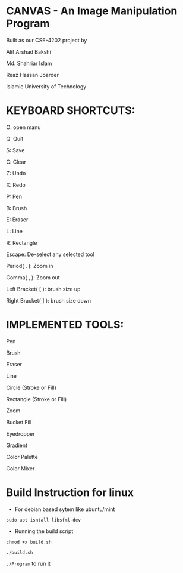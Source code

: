 # CANVAS - An Image Manipulation Program

Built as our CSE-4202 project by

Alif Arshad Bakshi

Md. Shahriar Islam

Reaz Hassan Joarder


Islamic University of Technology

# KEYBOARD SHORTCUTS:

O: open manu

Q: Quit

S: Save

C: Clear

Z: Undo

X: Redo

P: Pen

B: Brush

E: Eraser

L: Line

R: Rectangle

Escape: De-select any selected tool

Period( . ): Zoom in

Comma( , ): Zoom out

Left Bracket( [ ): brush size up 

Right Bracket( ] ): brush size down


# IMPLEMENTED TOOLS:

Pen

Brush

Eraser

Line

Circle (Stroke or Fill)

Rectangle (Stroke or Fill)

Zoom

Bucket Fill

Eyedropper

Gradient

Color Palette

Color Mixer


# Build Instruction for linux

- For debian based sytem like ubuntu/mint

`sudo apt isntall libsfml-dev`

- Running the build script

`chmod +x build.sh`

`./build.sh`

`./Program` to run it

